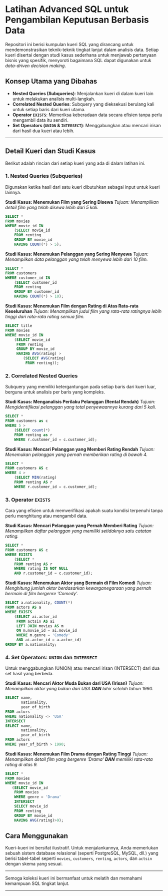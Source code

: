 # Latihan Advanced SQL untuk Pengambilan Keputusan Berbasis Data

Repositori ini berisi kumpulan kueri SQL yang dirancang untuk mendemonstrasikan teknik-teknik tingkat lanjut dalam analisis data. Setiap kueri disertai dengan studi kasus sederhana untuk menjawab pertanyaan bisnis yang spesifik, menyoroti bagaimana SQL dapat digunakan untuk *data-driven decision making*.

## Konsep Utama yang Dibahas

* **Nested Queries (Subqueries)**: Menjalankan kueri di dalam kueri lain untuk melakukan analisis multi-langkah.
* **Correlated Nested Queries**: Subquery yang dieksekusi berulang kali untuk setiap baris dari kueri utama.
* **Operator `EXISTS`**: Memeriksa keberadaan data secara efisien tanpa perlu mengambil data itu sendiri.
* **Set Operators (`UNION` & `INTERSECT`)**: Menggabungkan atau mencari irisan dari hasil dua kueri atau lebih.

---

## Detail Kueri dan Studi Kasus

Berikut adalah rincian dari setiap kueri yang ada di dalam latihan ini.

### 1. Nested Queries (Subqueries)

Digunakan ketika hasil dari satu kueri dibutuhkan sebagai input untuk kueri lainnya.

**Studi Kasus: Menemukan Film yang Sering Disewa**
*Tujuan: Menampilkan detail film yang telah disewa lebih dari 5 kali.*
```sql
SELECT *
FROM movies
WHERE movie_id IN
	(SELECT movie_id
	FROM renting
	GROUP BY movie_id
	HAVING COUNT(*) > 5);
```

**Studi Kasus: Menemukan Pelanggan yang Sering Menyewa**
*Tujuan: Menampilkan data pelanggan yang telah menyewa lebih dari 10 film.*
```sql
SELECT *
FROM customers
WHERE customer_id IN
	(SELECT customer_id
	FROM renting
	GROUP BY customer_id
	HAVING COUNT(*) > 10);
```

**Studi Kasus: Menemukan Film dengan Rating di Atas Rata-rata Keseluruhan**
*Tujuan: Menampilkan judul film yang rata-rata ratingnya lebih tinggi dari rata-rata rating semua film.*
```sql
SELECT title
FROM movies
WHERE movie_id IN
	(SELECT movie_id
	 FROM renting
     GROUP BY movie_id
     HAVING AVG(rating) >
		(SELECT AVG(rating)
		 FROM renting));
```

### 2. Correlated Nested Queries

Subquery yang memiliki ketergantungan pada setiap baris dari kueri luar, berguna untuk analisis per baris yang kompleks.

**Studi Kasus: Menganalisis Perilaku Pelanggan (Rental Rendah)**
*Tujuan: Mengidentifikasi pelanggan yang total penyewaannya kurang dari 5 kali.*
```sql
SELECT *
FROM customers as c
WHERE 5 >
	(SELECT count(*)
	FROM renting as r
	WHERE r.customer_id = c.customer_id);
```

**Studi Kasus: Mencari Pelanggan yang Memberi Rating Rendah**
*Tujuan: Menemukan pelanggan yang pernah memberikan rating di bawah 4.*
```sql
SELECT *
FROM customers AS c
WHERE 4 >
	(SELECT MIN(rating)
	FROM renting AS r
	WHERE r.customer_id = c.customer_id);
```

### 3. Operator `EXISTS`

Cara yang efisien untuk memverifikasi apakah suatu kondisi terpenuhi tanpa perlu menghitung atau mengambil data.

**Studi Kasus: Mencari Pelanggan yang Pernah Memberi Rating**
*Tujuan: Menampilkan daftar pelanggan yang memiliki setidaknya satu catatan rating.*
```sql
SELECT *
FROM customers AS c
WHERE EXISTS
	(SELECT *
	FROM renting AS r
	WHERE rating IS NOT NULL
	AND r.customer_id = c.customer_id);
```

**Studi Kasus: Menemukan Aktor yang Bermain di Film Komedi**
*Tujuan: Menghitung jumlah aktor berdasarkan kewarganegaraan yang pernah bermain di film bergenre 'Comedy'.*
```sql
SELECT a.nationality, COUNT(*)
FROM actors AS a
WHERE EXISTS
	(SELECT ai.actor_id
	 FROM actsin AS ai
	 LEFT JOIN movies AS m
	 ON m.movie_id = ai.movie_id
	 WHERE m.genre = 'Comedy'
	 AND ai.actor_id = a.actor_id)
GROUP BY a.nationality;
```

### 4. Set Operators: `UNION` dan `INTERSECT`

Untuk menggabungkan (UNION) atau mencari irisan (INTERSECT) dari dua set hasil yang berbeda.

**Studi Kasus: Mencari Aktor Muda Bukan dari USA (Irisan)**
*Tujuan: Menampilkan aktor yang bukan dari USA **DAN** lahir setelah tahun 1990.*
```sql
SELECT name,
       nationality,
       year_of_birth
FROM actors
WHERE nationality <> 'USA'
INTERSECT
SELECT name,
       nationality,
       year_of_birth
FROM actors
WHERE year_of_birth > 1990;
```

**Studi Kasus: Menemukan Film Drama dengan Rating Tinggi**
*Tujuan: Menampilkan detail film yang bergenre 'Drama' **DAN** memiliki rata-rata rating di atas 9.*
```sql
SELECT *
FROM movies
WHERE movie_id IN
   (SELECT movie_id
    FROM movies
    WHERE genre = 'Drama'
    INTERSECT
    SELECT movie_id
    FROM renting
    GROUP BY movie_id
    HAVING AVG(rating)>9);
```

## Cara Menggunakan

Kueri-kueri ini bersifat ilustratif. Untuk menjalankannya, Anda memerlukan sebuah sistem database relasional (seperti PostgreSQL, MySQL, dll.) yang berisi tabel-tabel seperti `movies`, `customers`, `renting`, `actors`, dan `actsin` dengan skema yang sesuai.

---
Semoga koleksi kueri ini bermanfaat untuk melatih dan memahami kemampuan SQL tingkat lanjut.




---


